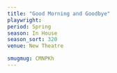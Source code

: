 ```yaml
---
title: "Good Morning and Goodbye"
playwright:
period: Spring
season: In House
season_sort: 320
venue: New Theatre

smugmug: CMNPKh
---
```

